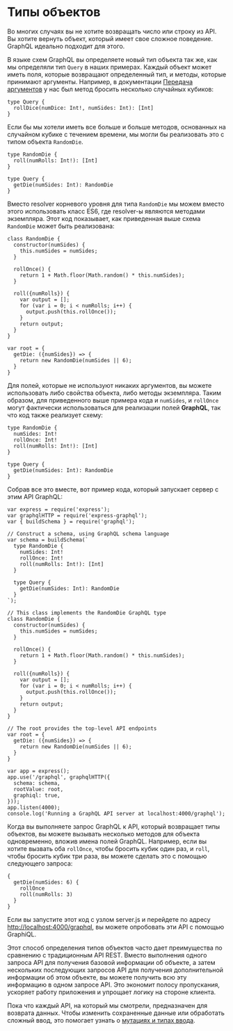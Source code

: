 # Типы объектов

Во многих случаях вы не хотите возвращать число или строку из API. Вы хотите вернуть объект, который имеет свое сложное поведение. GraphQL идеально подходит для этого.

В языке схем GraphQL вы определяете новый тип объекта так же, как мы определяли тип ```Query``` в наших примерах. Каждый объект может иметь поля, которые возвращают определенный тип, и методы, которые принимают аргументы. Например, в документации [Передача аргументов](passing-arguments.md) у нас был метод бросить несколько случайных кубиков:

```
type Query {
  rollDice(numDice: Int!, numSides: Int): [Int]
}
```

Если бы мы хотели иметь все больше и больше методов, основанных на случайном кубике с течением времени, мы могли бы реализовать это с типом объекта ```RandomDie```.

```
type RandomDie {
  roll(numRolls: Int!): [Int]
}

type Query {
  getDie(numSides: Int): RandomDie
}
```

Вместо resolver корневого уровня для типа ```RandomDie``` мы можем вместо этого использовать класс ES6, где resolver-ы являются методами экземпляра. Этот код показывает, как приведенная выше схема ```RandomDie``` может быть реализована:

```
class RandomDie {
  constructor(numSides) {
    this.numSides = numSides;
  }

  rollOnce() {
    return 1 + Math.floor(Math.random() * this.numSides);
  }

  roll({numRolls}) {
    var output = [];
    for (var i = 0; i < numRolls; i++) {
      output.push(this.rollOnce());
    }
    return output;
  }
}

var root = {
  getDie: ({numSides}) => {
    return new RandomDie(numSides || 6);
  }
}
```

Для полей, которые не используют никаких аргументов, вы можете использовать либо свойства объекта, либо методы экземпляра. Таким образом, для приведенного выше примера кода и ```numSides```, и ```rollOnce``` могут фактически использоваться для реализации полей **GraphQL**, так что код также реализует схему:

```
type RandomDie {
  numSides: Int!
  rollOnce: Int!
  roll(numRolls: Int!): [Int]
}

type Query {
  getDie(numSides: Int): RandomDie
}
```

Собрав все это вместе, вот пример кода, который запускает сервер с этим API GraphQL:

```
var express = require('express');
var graphqlHTTP = require('express-graphql');
var { buildSchema } = require('graphql');

// Construct a schema, using GraphQL schema language
var schema = buildSchema(`
  type RandomDie {
    numSides: Int!
    rollOnce: Int!
    roll(numRolls: Int!): [Int]
  }

  type Query {
    getDie(numSides: Int): RandomDie
  }
`);

// This class implements the RandomDie GraphQL type
class RandomDie {
  constructor(numSides) {
    this.numSides = numSides;
  }

  rollOnce() {
    return 1 + Math.floor(Math.random() * this.numSides);
  }

  roll({numRolls}) {
    var output = [];
    for (var i = 0; i < numRolls; i++) {
      output.push(this.rollOnce());
    }
    return output;
  }
}

// The root provides the top-level API endpoints
var root = {
  getDie: ({numSides}) => {
    return new RandomDie(numSides || 6);
  }
}

var app = express();
app.use('/graphql', graphqlHTTP({
  schema: schema,
  rootValue: root,
  graphiql: true,
}));
app.listen(4000);
console.log('Running a GraphQL API server at localhost:4000/graphql');
```

Когда вы выполняете запрос GraphQL к API, который возвращает типы объектов, вы можете вызывать несколько методов для объекта одновременно, вложив имена полей GraphQL. Например, если вы хотите вызвать оба ```rollOnce```, чтобы бросить кубик один раз, и ```roll```, чтобы бросить кубик три раза, вы можете сделать это с помощью следующего запроса:

```
{
  getDie(numSides: 6) {
    rollOnce
    roll(numRolls: 3)
  }
}
```

Если вы запустите этот код с узлом server.js и перейдете по адресу [http://localhost:4000/graphql](http://localhost:4000/graphql), вы можете опробовать эти API с помощью GraphiQL.

Этот способ определения типов объектов часто дает преимущества по сравнению с традиционным API REST. Вместо выполнения одного запроса API для получения базовой информации об объекте, а затем нескольких последующих запросов API для получения дополнительной информации об этом объекте, вы можете получить всю эту информацию в одном запросе API. Это экономит полосу пропускания, ускоряет работу приложения и упрощает логику на стороне клиента.

Пока что каждый API, на который мы смотрели, предназначен для возврата данных. Чтобы изменить сохраненные данные или обработать сложный ввод, это помогает узнать о [мутациях и типах ввода](mutations-and-input-types.md).